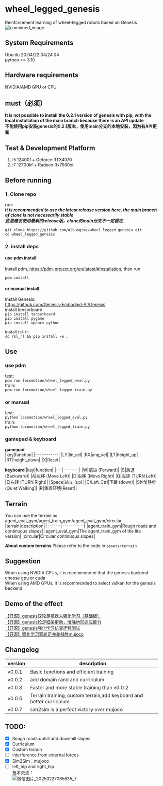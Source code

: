 # wheel_legged_genesis
Reinforcement learning of wheel-legged robots based on Genesis 
![combined_image](https://github.com/user-attachments/assets/d4737ab4-43e5-49a3-aee9-a40272bde377)  
## System Requirements  
Ubuntu 20.04/22.04/24.04  
python >= 3.10
## Hardware requirements  
NVIDIA/AMD GPU or CPU  
## must（必须）
**It is not possible to install the 0.2.1 version of genesis with pip, with the local installation of the main branch because there is an API update**  
**不能使用pip安装genesis的0.2.1版本，使用main分支的本地安装，因为有API更新**  
## Test & Development Platform  
1. i5 12400f +  Geforce RTX4070  
2. i7 12700kf + Radeon Rx7900xt
## Before running
### 1. Clone repo
run:  
***It is recommended to use the latest release version here, the main branch of clone is not necessarily stable***  
***这里建议使用最新的release版，clone的main分支不一定稳定***   
```
git clone https://github.com/Albusgive/wheel_legged_genesis.git
cd wheel_legged_genesis
```

### 2. install deps
#### use pdm install
Install pdm, <https://pdm-project.org/en/latest/#installation>, then run
```
pdm install
```

#### or manual install
Install Genesis:  
<https://github.com/Genesis-Embodied-AI/Genesis>  
install tensorboard:    
`pip install tensorboard`  
`pip install pygame`   
`pip install opencv-python`  

install rsl-rl:    
`cd rsl_rl && pip install -e .`  

## Use
### use pdm
test:  
`pdm run locomotion/wheel_legged_eval.py`  
train:  
`pdm run locomotion/wheel_legged_train.py`  

### or manual
test:  
`python locomotion/wheel_legged_eval.py`  
train:  
`python locomotion/wheel_legged_train.py`  

### gamepad & keyboard
**gamepad**  
|key|function|
|---|--------|
|LY|lin_vel|
|RX|ang_vel|
|LT|height_up|
|RT|height_down|
|X|Reset|

**keyboard**
|key|function|
|---|--------|
|W|前进 (Forward)|
|S|后退 (Backward)|
|A|左移 (Move Left)|
|D|右移 (Move Right)|
|Q|左转 (TURN Left)|
|E|右转 (TURN Right)|
|Space|站立 (up)|
|C/Left_Ctrl|下蹲 (down)|
|Shift|静步(Quiet Walking)|
|R|重置环境(Reset)|
## Terrain
You can use the terrain as agent_eval_gym/agent_train_gym/agent_eval_gym/circular  
|terrain|description|
|-------|-----------|
|agent_train_gym|Rough roads and continuous slopes|
|agent_eval_gym|The agent_train_gym of the lite version|
|circular|Circular continuous slopes|

**About custom terrains**
Please refer to the code in `assets/terrain`    
## Suggestion
When using NVIDIA GPUs, it is recommended that the genesis backend choose gpu or cuda    
When using AMD GPUs, it is recommended to select vulkan for the genesis backend  

## Demo of the effect    
[【开源】genesis双轮足机器人强化学习（基础版）](https://www.bilibili.com/video/BV14eKKeiEJB/?share_source=copy_web)   
[【开源】genesis轮足框架更新，增强地形适应能力](https://www.bilibili.com/video/BV16MAHeZEDK/?share_source=copy_web)   
[【开源】genesis强化学习仿真迁移测试](https://www.bilibili.com/video/BV1LUPgeREcb/?share_source=copy_web)  
[【开源】强化学习双轮足完美战胜mujoco](https://www.bilibili.com/video/BV1m79hYgEbA/?share_source=copy_web)    
## Changelog
|version|description|
|-------|-----------|
|v0.0.1|Basic functions and efficient training|
|v0.0.2|add domain rand and curriculum|
|v0.0.3|Faster and more stable training than v0.0.2|
|v0.0.5|Terrain training, custom terrain,add keyboard and better curriculum|
|v0.0.7|sim2sim is a perfect victory over mujoco|
## TODO: 
- [x] Rough roads:uphill and downhill slopes  
- [x] Curriculum  
- [x] Custom terrain  
- [ ] Interference from external forces  
- [x] Sim2Sim：mujoco  
- [ ] left_hip and right_hip  
技术交流：  
![微信图片_20250227085635_7](https://github.com/user-attachments/assets/ee42ca44-872b-45e6-aee5-c56286662330)  

